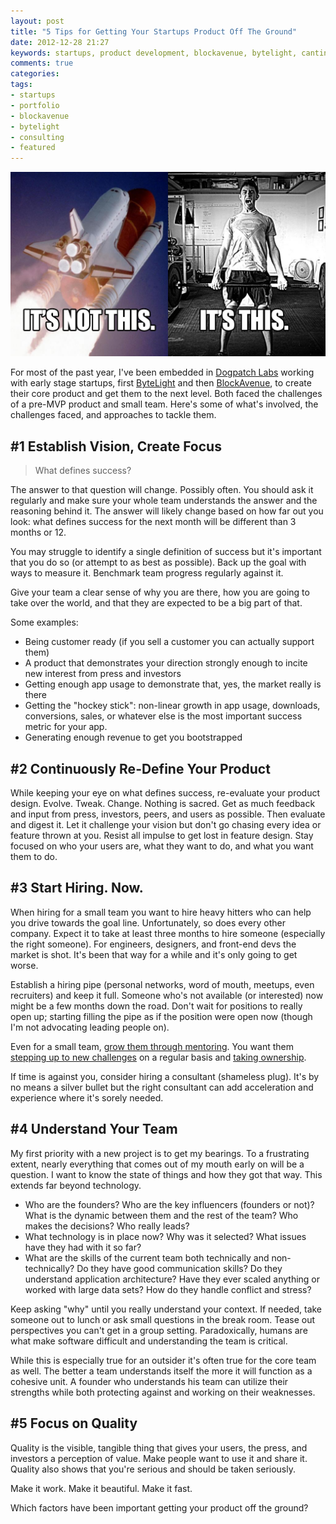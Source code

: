 ```yaml
---
layout: post
title: "5 Tips for Getting Your Startups Product Off The Ground"
date: 2012-12-28 21:27
keywords: startups, product development, blockavenue, bytelight, cantina consulting, success, vision, hiring
comments: true
categories: 
tags:
- startups
- portfolio
- blockavenue
- bytelight
- consulting
- featured
---
```


![Lift off getting your startup product off the ground](/images/getting-your-startup-off-the-ground.jpg)

For most of the past year, I've been embedded in [Dogpatch Labs](http://dogpatchlabs.com) working with early stage startups, first [ByteLight](http://www.bytelight.com/ "Indoor Location") and then [BlockAvenue](http://www.blockavenue.com/ "Neighborhood Reviews"), to create their core product and get them to the next level. Both faced the challenges of a pre-MVP product and small team. Here's some of what's involved, the challenges faced, and approaches to tackle them.

<!-- more -->

## #1 Establish Vision, Create Focus

> What defines success?

The answer to that question will change. Possibly often. You should ask it regularly and make sure your whole team understands the answer and the reasoning behind it. The answer will likely change based on how far out you look: what defines success for the next month will be different than 3 months or 12.

You may struggle to identify a single definition of success but it's important that you do so (or attempt to as best as possible). Back up the goal with ways to measure it. Benchmark team progress regularly against it.

Give your team a clear sense of why you are there, how you are going to take over the world, and that they are expected to be a big part of that.

Some examples:

* Being customer ready (if you sell a customer you can actually support them)
* A product that demonstrates your direction strongly enough to incite new interest from press and investors
* Getting enough app usage to demonstrate that, yes, the market really is there
* Getting the "hockey stick": non-linear growth in app usage, downloads, conversions, sales, or whatever else is the most important success metric for your app.
* Generating enough revenue to get you bootstrapped

## #2 Continuously Re-Define Your Product

While keeping your eye on what defines success, re-evaluate your product design. Evolve. Tweak. Change. Nothing is sacred. Get as much feedback and input from press, investors, peers, and users as possible. Then evaluate and digest it. Let it challenge your vision but don't go chasing every idea or feature thrown at you. Resist all impulse to get lost in feature design. Stay focused on who your users are, what they want to do, and what you want them to do.

## #3 Start Hiring. Now.

When hiring for a small team you want to hire heavy hitters who can help you drive towards the goal line. Unfortunately, so does every other company. Expect it to take at least three months to hire someone (especially the right someone). For engineers, designers, and front-end devs the market is shot. It's been that way for a while and it's only going to get worse.

Establish a hiring pipe (personal networks, word of mouth, meetups, even recruiters) and keep it full. Someone who's not available (or interested) now might be a few months down the road. Don't wait for positions to really open up; starting filling the pipe as if the position were open now (though I'm not advocating leading people on).

Even for a small team, [grow them through mentoring](/2012/mentoring-apprenticeship-software-engineers). You want them [stepping up to new challenges](/2012/career-story-trajectory-context/) on a regular basis and [taking ownership](/2012/its-your-company-act-like-an-owner/).

If time is against you, consider hiring a consultant (shameless plug). It's by no means a silver bullet but the right consultant can add acceleration and experience where it's sorely needed.

## #4 Understand Your Team

My first priority with a new project is to get my bearings. To a frustrating extent, nearly everything that comes out of my mouth early on will be a question. I want to know the state of things and how they got that way. This extends far beyond technology.

* Who are the founders? Who are the key influencers (founders or not)? What is the dynamic between them and the rest of the team? Who makes the decisions? Who really leads?
* What technology is in place now? Why was it selected? What issues have they had with it so far?
* What are the skills of the current team both technically and non-technically? Do they have good communication skills? Do they understand application architecture? Have they ever scaled anything or worked with large data sets? How do they handle conflict and stress?

Keep asking "why" until you really understand your context. If needed, take someone out to lunch or ask small questions in the break room. Tease out perspectives you can't get in a group setting. Paradoxically, humans are what make software difficult and understanding the team is critical.

While this is especially true for an outsider it's often true for the core team as well. The better a team understands itself the more it will function as a cohesive unit. A founder who understands his team can utilize their strengths while both protecting against and working on their weaknesses.

## #5 Focus on Quality

Quality is the visible, tangible thing that gives your users, the press, and investors a perception of value. Make people want to use it and share it. Quality also shows that you're serious and should be taken seriously.

Make it work. Make it beautiful. Make it fast.

Which factors have been important getting your product off the ground?
